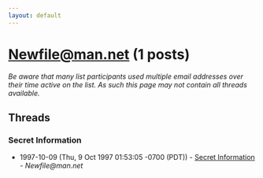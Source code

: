 ```yaml
---
layout: default
---
```


# Newfile@man.net (1 posts)

_Be aware that many list participants used multiple email addresses over their time active on the list. As such this page may not contain all threads available._

## Threads

### Secret Information
+ 1997-10-09 (Thu, 9 Oct 1997 01:53:05 -0700 (PDT)) - [Secret Information](/archive/1997/10/34d7a3c36b5e6dd8e68bded1f4fcbbe21817c84820859636e468d00b618a5839) - _Newfile@man.net_

